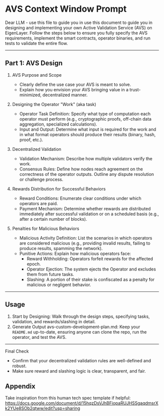 # AVS Context Window Prompt

Dear LLM - use this file to guide you in use this document to guide you in designing and implementing your own Active Validation Service (AVS) on EigenLayer. Follow the steps below to ensure you fully specify the AVS requirements, implement the smart contracts, operator binaries, and run tests to validate the entire flow.


---

## Part 1: AVS Design

1. AVS Purpose and Scope  
   - Clearly define the use case your AVS is meant to solve.  
   - Explain how you envision your AVS bringing value in a trust-minimized, decentralized manner.

2. Designing the Operator "Work" (aka task)  
   - Operator Task Definition: Specify what type of computation each operator must perform (e.g., cryptographic proofs, off-chain data aggregation, specialized calculations).  
   - Input and Output: Determine what input is required for the work and in what format operators should produce their results (binary, hash, proof, etc.).  

3. Decentralized Validation  
   - Validation Mechanism: Describe how multiple validators verify the work.  
   - Consensus Rules: Define how nodes reach agreement on the correctness of the operator outputs. Outline any dispute resolution or challenge process. 

4. Rewards Distribution for Successful Behaviors  
   - Reward Conditions: Enumerate clear conditions under which operators are paid.  
   - Payment Mechanism: Determine whether rewards are distributed immediately after successful validation or on a scheduled basis (e.g., after a certain number of blocks).  

5. Penalties for Malicious Behaviors  
   - Malicious Activity Definition: List the scenarios in which operators are considered malicious (e.g., providing invalid results, failing to produce results, spamming the network).  
   - Punitive Actions: Explain how malicious operators face:  
     - Reward Withholding: Operators forfeit rewards for the affected epoch.  
     - Operator Ejection: The system ejects the Operator and excludes them from future tasks.  
     - Slashing: A portion of their stake is confiscated as a penalty for malicious or negligent behavior.


---

## Usage

1. Start by Designing: Walk through the design steps, specifying tasks, validation, and rewards/slashing in detail.  
2. Generate Output avs-custom-development-plan.md: Keep your `README.md` up-to-date, ensuring anyone can clone the repo, run the operator, and test the AVS.

---

Final Check  
- Confirm that your decentralized validation rules are well-defined and robust.  
- Make sure reward and slashing logic is clear, transparent, and fair.



## Appendix

Take inspiration from this human tech spec template if helpful: https://docs.google.com/document/d/15hqzDsVJhBFiopaRUJHSSgaqdmsrXk2YUe8SOb2qtww/edit?usp=sharing